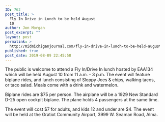 ```yaml
---
ID: 762
post_title: >
  Fly In Drive in Lunch to be held August
  10
author: Jon Morgan
post_excerpt: ""
layout: post
permalink: >
  http://midmichiganjournal.com/fly-in-drive-in-lunch-to-be-held-august-10
published: true
post_date: 2019-08-09 22:45:50
---
```

The public is welcome to attend a Fly In/Drive In lunch hosted by EAA134 which will be held August 10 from 11 a.m. - 3 p.m. The event will feature biplane rides, and lunch consisting of Sloppy Joes &amp; chips, walking tacos, or taco salad. Meals come with a drink and watermelon.

Biplane rides are $75 per person. The airplane will be a 1929 New Standard D-25 open cockpit biplane. The plane holds 4 passengers at the same time.

The event will cost $7 for adults, and kids 12 and under are $4. The event will be held at the Gratiot Community Airport, 3999 W. Seaman Road, Alma.